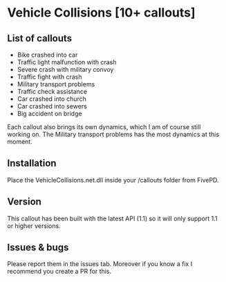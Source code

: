 # Vehicle Collisions [10+ callouts]

## List of callouts

* Bike crashed into car
* Traffic light malfunction with crash
* Severe crash with military convoy
* Traffic fight with crash
* Military transport problems
* Traffic check assistance
* Car crashed into church
* Car crashed into sewers
* Big accident on bridge

Each callout also brings its own dynamics, which I am of course still working on. The Military transport problems has the most dynamics at this moment.

## Installation

Place the VehicleCollisions.net.dll inside your /callouts folder from FivePD.

## Version

This callout has been built with the latest API (1.1) so it will only support 1.1 or higher versions.

## Issues & bugs

Please report them in the issues tab. Moreover if you know a fix I recommend you create a PR for this.
